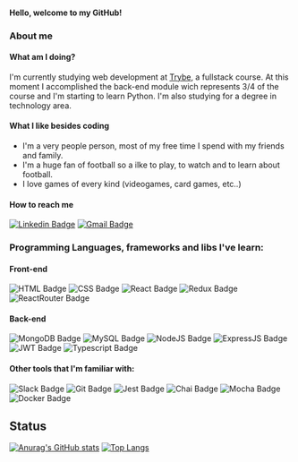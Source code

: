 #### Hello, welcome to my GitHub!

### About me

#### What am I doing?

I'm currently studying web development at [Trybe](https://www.betrybe.com/formacao-desenvolvimento-web), a fullstack course. At this moment I accomplished the back-end module wich represents 3/4 of the course and I'm starting to learn Python. I'm also studying for a degree in technology area.

#### What I like besides coding

- I'm a very people person, most of my free time I spend with my friends and family.
- I'm a huge fan of football so a ilke to play, to watch and to learn about football.
- I love games of every kind (videogames, card games, etc..)

#### How to reach me
[![Linkedin Badge](https://img.shields.io/badge/LinkedIn-0077B5?style=flat-square&logo=linkedin&logoColor=white&lin=https://www.linkedin.com/in/frederico-wilkens/)](https://www.linkedin.com/in/frederico-wilkens/)
[![Gmail Badge](https://img.shields.io/badge/-Gmail-c14438?style=flat-square&logo=Gmail&logoColor=white&link=mailto:frediwilkens@gmail.com)](mailto:frediwilkens@gmail.com)

### Programming Languages, frameworks and libs I've learn:
#### Front-end
![HTML Badge](https://img.shields.io/badge/HTML5-E34F26?style=for-the-badge&logo=html5&logoColor=white)
![CSS Badge](https://img.shields.io/badge/CSS3-1572B6?style=for-the-badge&logo=css3&logoColor=white)
![React Badge](https://img.shields.io/badge/React-20232A?style=for-the-badge&logo=react&logoColor=61DAFB)
![Redux Badge](https://img.shields.io/badge/Redux-593D88?style=for-the-badge&logo=redux&logoColor=white)
![ReactRouter Badge](https://img.shields.io/badge/React_Router-CA4245?style=for-the-badge&logo=react-router&logoColor=white)

#### Back-end
![MongoDB Badge](https://img.shields.io/badge/MongoDB-4EA94B?style=for-the-badge&logo=mongodb&logoColor=white)
![MySQL Badge](https://img.shields.io/badge/MySQL-005C84?style=for-the-badge&logo=mysql&logoColor=white)
![NodeJS Badge](https://img.shields.io/badge/Node.js-339933?style=for-the-badge&logo=nodedotjs&logoColor=white)
![ExpressJS Badge](https://img.shields.io/badge/Express.js-000000?style=for-the-badge&logo=express&logoColor=white)
![JWT Badge](https://img.shields.io/badge/JWT-000000?style=for-the-badge&logo=JSON%20web%20tokens&logoColor=white)
![Typescript Badge](https://img.shields.io/badge/TypeScript-007ACC?style=for-the-badge&logo=typescript&logoColor=white)

#### Other tools that I'm familiar with:
![Slack Badge](https://img.shields.io/badge/Slack-4A154B?style=for-the-badge&logo=slack&logoColor=white)
![Git Badge](https://img.shields.io/badge/GIT-E44C30?style=for-the-badge&logo=git&logoColor=white)
![Jest Badge](https://img.shields.io/badge/Jest-C21325?style=for-the-badge&logo=jest&logoColor=white)
![Chai Badge](https://img.shields.io/badge/chai-A30701?style=for-the-badge&logo=chai&logoColor=white)
![Mocha Badge](https://img.shields.io/badge/Mocha-8D6748?style=for-the-badge&logo=Mocha&logoColor=white)
![Docker Badge](https://img.shields.io/badge/Docker-2CA5E0?style=for-the-badge&logo=docker&logoColor=white)

<h2>Status</h2>

[![Anurag's GitHub stats](https://github-readme-stats.vercel.app/api?username=frediwilkens&show_icons=true&theme=gotham)](https://github.com/anuraghazra/github-readme-stats)
[![Top Langs](https://github-readme-stats.vercel.app/api/top-langs/?username=frediwilkens&layout=compact&theme=gotham)](https://github.com/anuraghazra/github-readme-stats)


<!--
**frediwilkens/frediwilkens** is a ✨ _special_ ✨ repository because its `README.md` (this file) appears on your GitHub profile.

Here are some ideas to get you started:

- 🔭 I’m currently working on ...
- 🌱 I’m currently learning ...
- 👯 I’m looking to collaborate on ...
- 🤔 I’m looking for help with ...
- 💬 Ask me about ...
- 📫 How to reach me: ...
- 😄 Pronouns: ...
- ⚡ Fun fact: ...
-->
